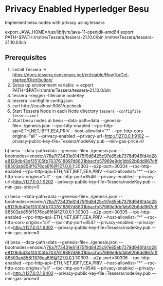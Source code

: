# Privacy Enabled Hyperledger Besu
Implement besu nodes with privacy using tessera

export JAVA_HOME=/usr/lib/jvm/java-11-openjdk-amd64
export PATH=$PATH:/mnt/e/Tessera/tessera-21.10.0/bin
/mnt/e/Tessera/tessera-21.10.0/bin

## Prerequisites
1. Install Tessera -> https://docs.tessera.consensys.net/en/stable/HowTo/Get-started/Distribution/
2. Setup up environment variable -> export PATH=$PATH:/mnt/e/Tessera/tessera-21.10.0/bin
3. tessera -keygen -filename nodeKey
4. tessera -configfile config.json
5. curl http://localhost:9081/upcheck
6. Start Tessera Node in each Node directory 
`tessera -configfile tessera.conf`
7. Start besu nodes
 a) besu --data-path=data --genesis-file=../genesis.json --rpc-http-enabled --rpc-http-api=ETH,NET,IBFT,EEA,PRIV --host-allowlist="*" --rpc-http-cors-origins="all" --privacy-enabled --privacy-url=http://127.0.0.1:9102 --privacy-public-key-file=Tessera/nodeKey.pub --min-gas-price=0

 b) besu --data-path=data --genesis-file=../genesis.json --bootnodes=enode://76a7f73431e81475f9d8425c97e85eb7378d946fd4d28e8129db43df35105fb7037618897d8601bbacfb57969e9dc1db92b8dd967cff88503ab858f1676ca6f6@127.0.0.1:30303 --p2p-port=30304 --rpc-http-enabled --rpc-http-api=ETH,NET,IBFT,EEA,PRIV --host-allowlist="*" --rpc-http-cors-origins="all" --rpc-http-port=8546 --privacy-enabled --privacy-url=http://127.0.0.1:9202 --privacy-public-key-file=Tessera/nodeKey.pub --min-gas-price=0

c) besu --data-path=data --genesis-file=../genesis.json --bootnodes=enode://76a7f73431e81475f9d8425c97e85eb7378d946fd4d28e8129db43df35105fb7037618897d8601bbacfb57969e9dc1db92b8dd967cff88503ab858f1676ca6f6@127.0.0.1:30303 --p2p-port=30305 --rpc-http-enabled --rpc-http-api=ETH,NET,IBFT,EEA,PRIV --host-allowlist="*" --rpc-http-cors-origins="all" --rpc-http-port=8547 --privacy-enabled --privacy-url=http://127.0.0.1:9302 --privacy-public-key-file=Tessera/nodeKey.pub --min-gas-price=0  

d) besu --data-path=data --genesis-file=../genesis.json --bootnodes=enode://76a7f73431e81475f9d8425c97e85eb7378d946fd4d28e8129db43df35105fb7037618897d8601bbacfb57969e9dc1db92b8dd967cff88503ab858f1676ca6f6@127.0.0.1:30303 --p2p-port=30306 --rpc-http-enabled --rpc-http-api=ETH,NET,IBFT,EEA,PRIV --host-allowlist="*" --rpc-http-cors-origins="all" --rpc-http-port=8548 --privacy-enabled --privacy-url=http://127.0.0.1:9402 --privacy-public-key-file=Tessera/nodeKey.pub --min-gas-price=0